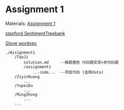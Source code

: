 # Assignment 1 

Materials: [Assignment 1](http://web.stanford.edu/class/cs224n/assignment1/index.html)

[stanford SentimentTreebank](https://github.com/JT-Ushio/ECNU17_Summer_Seminar/tree/master/Assignment1/stanfordSentimentTreebank.zip)

[Glove wordvec](http://nlp.stanford.edu/data/glove.6B.zip)



```
./Assignment1
	/TaoJi
		solution.md		--解题报告 代码题实现+非代码题
		/assignment1
			...code...	--项目代码 (去除data)
	/ZiyinHuang
		...
	/YupeiDu
		...
	/MingZhong
		...
	...
```

